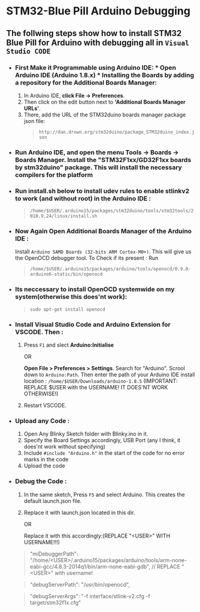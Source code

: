 # STM32-Blue Pill Arduino Debugging

## The follwing steps show how to install STM32 Blue Pill for Arduino with debugging all in `Visual Studio CODE`

* ### First Make it Programmable using Arduino IDE: * Open Arduino IDE (Arduino 1.8.x) * Installing the Boards by adding a repository for the Additional Boards Manager:
	1. In Arduino IDE, **click File -> Preferences**. 
	2. Then click on the edit button next to **'Additional Boards Manager URLs'**. 
	3. There, add the URL of the STM32duino boards manager package json file: 
	    >`http://dan.drown.org/stm32duino/package_STM32duino_index.json`
* ### Run Arduino IDE, and **open the menu Tools -> Boards -> Boards Manager. Install the "STM32F1xx/GD32F1xx boards by stm32duino" package**. This will install the necessary compilers for the platform
* ### Run install.sh below to install udev rules to enable stlinkv2 to work (and without root) in the Arduino IDE :
    >`/home/$USER/.arduino15/packages/stm32duino/tools/stm32tools/2018.9.24/linux/install.sh`
* ### Now Again Open Additional Boards Manager of the Arduino IDE :
	Install `Arduino SAMD Boards (32-bits ARM Cortex-M0+)`. This will give us the OpenOCD debugger tool.
	To Check if its present : Run
    > `/home/$USER/.arduino15/packages/arduino/tools/openocd/0.9.0-arduino6-static/bin/openocd`
* ### Its neccessary to install OpenOCD systemwide on my system(otherwise this does'nt work):
	>`sudo apt-get install openocd`
* ### Install Visual Studio Code and Arduino Extension for VSCODE. Then :
	1. Press `F1` and slect **Arduino:Initialise** 
        
        OR 
       
       **Open File > Preferences > Settings**. Search for "Arduino". Scrool down to `Arduino:Path`. Then enter the path of your Arduino IDE install location :
	`/home/$USER/Downloads/arduino-1.8.5` (IMPORTANT: REPLACE $USER with the USERNAME! IT DOES'NT WORK OTHERWISE!)
	2. Restart VSCODE.
* ### Upload any Code :
	1. Open Any Blinky Sketch folder with Blinky.ino in it.
	2. Specify the Board Settings accordingly, USB Port (any I think, it does'nt work without specifying)
	3. Include `#include "Arduino.h"` in the start of the code for no error marks in the code
	4. Upload the code
* ### Debug the Code :
	1. In the same sketch, Press `F5` and select Arduino. This creates the default launch.json file.
    2. Replace it with launch.json located in this dir.

        OR

	    Replace it with this accordingly:(REPLACE "\<USER\>" WITH USERNAME!!!)
    
    >"miDebuggerPath": "/home/\<USER\>/.arduino15/packages/arduino/tools/arm-none-eabi-gcc/4.8.3-2014q1/bin/arm-none-eabi-gdb", // REPLACE "\<USER\>" with username!

    >"debugServerPath": "/usr/bin/openocd",

    >"debugServerArgs": "-f interface/stlink-v2.cfg -f target/stm32f1x.cfg"